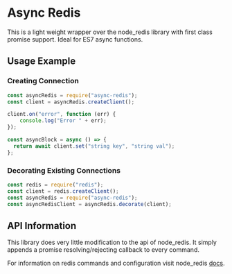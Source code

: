 Async Redis
===========================

This is a light weight wrapper over the node_redis library with first class promise support. Ideal for ES7 async functions. 

## Usage Example

### Creating Connection
```js
const asyncRedis = require("async-redis");
const client = asyncRedis.createClient();

client.on("error", function (err) {
    console.log("Error " + err);
});

const asyncBlock = async () => {
  return await client.set("string key", "string val");
};
```

### Decorating Existing Connections
```js
const redis = require("redis");
const client = redis.createClient();
const asyncRedis = require("async-redis");
const asyncRedisClient = asyncRedis.decorate(client);
```

## API Information
This library does very little modification to the api of node_redis. 
It simply appends a promise resolving/rejecting callback to every command. 

For information on redis commands and configuration visit node_redis 
[docs](http://redis.js.org). 


